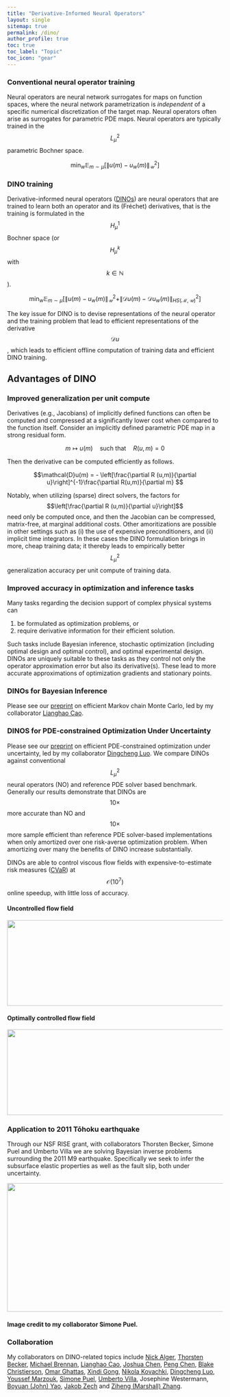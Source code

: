 ```yaml
---
title: "Derivative-Informed Neural Operators"
layout: single
sitemap: true
permalink: /dino/
author_profile: true
toc: true
toc_label: "Topic"
toc_icon: "gear"
---
```


<p style="text-align: justify">

</p>

### Conventional neural operator training
Neural operators are neural network surrogates for maps on function spaces, where the neural network parametrization is *independent* of a specific numerical discretization of the target map. Neural operators often arise as surrogates for parametric PDE maps. Neural operators are typically trained in the $$L^2_\mu$$ parametric Bochner space.

$$\min_w \mathbb{E}_{m \sim \mu}\left[\|u(m) - u_w(m)\|^2_{\mathcal{U}} \right]$$


### DINO training
Derivative-informed neural operators ([DINOs](https://www.sciencedirect.com/science/article/pii/S0021999123006502)) are neural operators that are trained to learn both an operator and its (Fréchet) derivatives, that is the training is formulated in the  $$H^1_\mu$$ Bochner space (or $$H^k_\mu$$ with $$k\in \mathbb{N}$$).


$$\min_w \mathbb{E}_{m \sim \mu}\left[\|u(m) - u_w(m)\|^2_{\mathcal{U}} + \|\mathcal{D}u(m) - \mathcal{D}u_w(m)\|^2_{HS(\mathcal{M},\mathcal{U})} \right]$$

The key issue for DINO is to devise representations of the neural operator and the training problem that lead to efficient representations of the derivative $$\mathcal{D}u$$, which leads to efficient offline computation of training data and efficient DINO training. 

## Advantages of DINO


### Improved generalization per unit compute

Derivatives (e.g., Jacobians) of implicitly defined functions can often be computed and compressed at a significantly lower cost when compared to the function itself. Consider an implicitly defined parametric PDE map in a strong residual form.

$$ m \mapsto u(m) \quad \text{such that} \quad R(u,m) = 0 $$

Then the derivative can be computed efficiently as follows.

$$\mathcal{D}u(m) = - \left[\frac{\partial R (u,m)}{\partial u}\right]^{-1}\frac{\partial R(u,m)}{\partial m} $$

Notably, when utilizing (sparse) direct solvers, the factors for $$\left[\frac{\partial R (u,m)}{\partial u}\right]$$ need only be computed once, and then the Jacobian can be compressed, matrix-free, at marginal additional costs. Other amoritizations are possible in other settings such as (i) the use of expensive preconditioners, and (ii) implicit time integrators. In these cases the DINO formulation brings in more, cheap training data; it thereby leads to empirically better $$L^2_\mu$$ generalization accuracy per unit compute of training data. 

### Improved accuracy in optimization and inference tasks

Many tasks regarding the decision support of complex physical systems can
1. be formulated as optimization problems, or 
2. require derivative information for their efficient solution. 

Such tasks include Bayesian inference, stochastic optimization (including optimal design and optimal control), and optimal experimental design. DINOs are uniquely suitable to these tasks as they control not only the operator approximation error but also its derivative(s). These lead to more accurate approximations of optimization gradients and stationary points.


### DINOs for Bayesian Inference

Please see our [preprint](https://arxiv.org/abs/2403.08220) on efficient Markov chain Monte Carlo, led by my collaborator [Lianghao Cao](https://www.lianghaocao.com/home).


### DINOS for PDE-constrained Optimization Under Uncertainty

Please see our [preprint](https://arxiv.org/abs/2305.20053) on efficient PDE-constrained optimization under uncertainty, led by my collaborator [Dingcheng Luo](https://oden.utexas.edu/people/directory/Dingcheng-Luo/). We compare DINOs against conventional $$L^2_\mu$$ neural operators (NO) and reference PDE solver based benchmark. Generally our results demonstrate that DINOs are $$10\times$$ more accurate than NO and $$10 \times$$ more sample efficient than reference PDE solver-based implementations when only amortized over one risk-averse optimization problem. When amortizing over many the benefits of DINO increase substantially. 


DINOs are able to control viscous flow fields with expensive-to-estimate risk measures ([CVaR](https://en.wikipedia.org/wiki/Expected_shortfall)) at $$\mathcal{O}(10^7)$$ online speedup, with little loss of accuracy. 

#### Uncontrolled flow field
<img src="/assets/images/v_uncontrolled_2.png" width="800" height="200" alt="" align="center" style="margin-bottom:0px;margin-top:0px;margin-left:auto;margin-right:auto;padding-left:auto;padding-right:auto;" />

#### Optimally controlled flow field
<img src="/assets/images/v_controlled_2.png" width="800" height="200" alt="" align="center" style="margin-bottom:0px;margin-top:0px;margin-left:auto;margin-right:auto;padding-left:auto;padding-right:auto;" />



### Application to 2011 Tōhoku earthquake

Through our NSF RISE grant, with collaborators Thorsten Becker, Simone Puel and Umberto Villa we are solving Bayesian inverse problems surrounding the 2011 M9 earthquake. Specifically we seek to infer the subsurface elastic properties as well as the fault slip, both under uncertainty.


<img src="/assets/images/3D_mesh_Japan_1.png" width="800" height="300" alt="" align="center" style="margin-bottom:1px;margin-top:1px;margin-left:auto;margin-right:auto;padding-left:auto;padding-right:auto;" />

#### Image credit to my collaborator Simone Puel.


### Collaboration

My collaborators on DINO-related topics include [Nick Alger](https://oden.utexas.edu/people/directory/Nick-Alger/), [Thorsten Becker](https://www-udc.ig.utexas.edu/external/becker/), [Michael Brennan](https://michaelcbrennan.com/), [Lianghao Cao](https://www.lianghaocao.com/home), [Joshua Chen](https://oden.utexas.edu/people/directory/Joshua-Chen/), [Peng Chen](https://faculty.cc.gatech.edu/~pchen402/), [Blake Christierson](https://oden.utexas.edu/people/directory/Blake-Christierson/), [Omar Ghattas](https://users.oden.utexas.edu/~omar/), [Xindi Gong](https://oden.utexas.edu/people/directory/Xindi-Gong/), [Nikola Kovachki](https://kovachki.github.io/), [Dingcheng Luo](https://oden.utexas.edu/people/directory/Dingcheng-Luo/), [Youssef Marzouk](https://aeroastro.mit.edu/people/youssef-m-marzouk/), [Simone Puel](https://www.linkedin.com/in/simonepuel/?locale=en_US), [Umberto Villa](https://uvilla.github.io/), Josephine Westermann, [Boyuan (John) Yao](https://oden.utexas.edu/people/directory/Boyuan-(John)-Yao/), [Jakob Zech](https://jakobzech.com/) and [Ziheng (Marshall) Zhang](https://oden.utexas.edu/people/directory/Ziheng-Zhang/). 


